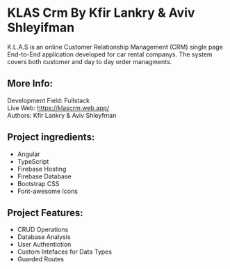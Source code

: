# KLAS Crm By Kfir Lankry & Aviv Shleyifman

K.L.A.S is an online Customer Relationship Management (CRM) single page End-to-End application developed for car rental companys. The system covers both customer and day to day order managments.

## More Info:

Development Field: Fullstack  
Live Web: https://klascrm.web.app/  
Authors: Kfir Lankry & Aviv Shleyfman

## Project ingredients:

- Angular
- TypeScript
- Firebase Hosting
- Firebase Database
- Bootstrap CSS
- Font-awesome Icons

## Project Features:

- CRUD Operations
- Database Analysis
- User Authentiction
- Custom Intefaces for Data Types
- Guarded Routes
